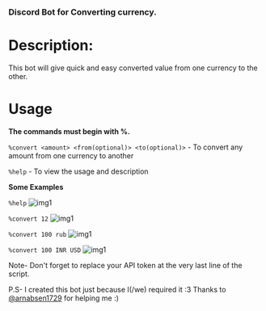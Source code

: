 ### Discord Bot for Converting currency. 

# Description:

This bot will give quick and easy converted value from one currency to the other.

# Usage

**The  commands must begin with %.**

```%convert <amount> <from(optional)> <to(optional)>``` - To convert any amount from one currency to another

```%help``` - To view the usage and description

**Some Examples**

```%help```
![img1](./Images/1.PNG)

```%convert 12```
![img1](./Images/2.PNG)

```%convert 100 rub```
![img1](./Images/4.PNG)

```%convert 100 INR USD```
![img1](./Images/5.PNG)

Note- Don't forget to replace your API token at the very last line of the script.

P.S- I created this bot just because I(/we) required it :3
Thanks to [@arnabsen1729](https://github.com/arnabsen1729) for helping me :)

